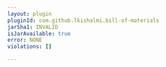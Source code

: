 ```yaml
---
layout: plugin
pluginId: com.github.lkishalmi.bill-of-materials
jarSha1: INVALID
isJarAvailable: true
error: NONE
violations: []

---
```

